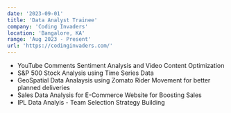 ```yaml
---
date: '2023-09-01'
title: 'Data Analyst Trainee'
company: 'Coding Invaders'
location: 'Bangalore, KA'
range: 'Aug 2023 - Present'
url: 'https://codinginvaders.com/'
---
```


- YouTube Comments Sentiment Analysis and Video Content Optimization
- S&P 500 Stock Analysis using Time Series Data
- GeoSpatial Data Analaysis using Zomato Rider Movement for better planned deliveries
- Sales Data Analysis for E-Commerce Website for Boosting Sales
- IPL Data Analyis - Team Selection Strategy Building
